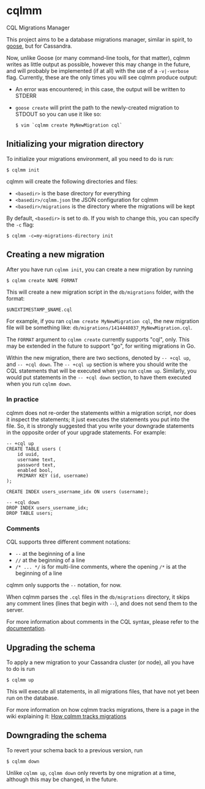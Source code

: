 cqlmm
=====

CQL Migrations Manager

This project aims to be a database migrations manager, similar in spirit,
to [goose](https://bitbucket.org/liamstask/goose), but for Cassandra.

Now, unlike Goose (or many command-line tools, for that matter), cqlmm writes
as little output as possible, however this may change in the future, and will
probably be implemented (if at all) with the use of a `-v|-verbose` flag.
Currently, these are the only times you will see cqlmm produce output:

* An error was encountered; in this case, the output will be written to STDERR
* `goose create` will print the path to the newly-created migration to STDOUT
  so you can use it like so:
  
	  $ vim `cqlmm create MyNewMigration cql`
	  


Initializing your migration directory
-------------------------------------

To initialize your migrations environment, all you need to do is run:

	$ cqlmm init
	
cqlmm will create the following directories and files:

* `<basedir>` is the base directory for everything
* `<basedir>/cqlmm.json` the JSON configuration for cqlmm
* `<basedir>/migrations` is the directory where the migrations will be kept

By default, `<basedir>` is set to `db`. If you wish to change this, you can
specify the `-c` flag:

	$ cqlmm -c=my-migrations-directory init
	
Creating a new migration
------------------------

After you have run `cqlmm init`, you can create a new migration by running

	$ cqlmm create NAME FORMAT

This will create a new migration script in the `db/migrations` folder, with
the format:

	$UNIXTIMESTAMP_$NAME.cql

For example, if you ran `cqlmm create MyNewMigration cql`, the new migration
file will be something like: `db/migrations/1414448037_MyNewMigration.cql`.

The `FORMAT` argument to `cqlmm create` currently supports "cql", only. This
may be extended in the future to support "go", for writing migrations in Go.

Within the new migration, there are two sections, denoted by `-- +cql up`, and
`-- +cql down`. The `-- +cql up` section is where you should write the CQL
statements that will be executed when you run `cqlmm up`. Similarly, you would
put statements in the `-- +cql down` section, to have them executed when you
run `cqlmm down`.

### In practice

cqlmm does not re-order the statements within a migration script, nor does it
inspect the statements; it just executes the statements you put into the file.
So, it is strongly suggested that you write your downgrade statements in the 
opposite order of your upgrade statements. For example:

	-- +cql up
	CREATE TABLE users (
		id uuid,
		username text,
		password text,
		enabled bool,
		PRIMARY KEY (id, username)
	);

	CREATE INDEX users_username_idx ON users (username);

	-- +cql down
	DROP INDEX users_username_idx;
	DROP TABLE users;

### Comments

CQL supports three different comment notations:

*	`--` at the beginning of a line
*	`//` at the beginning of a line
*	`/* ... */` is for multi-line comments, where the opening `/*` is at 
	the beginning of a line

cqlmm only supports the `--` notation, for now.

When cqlmm parses the `.cql` files in the `db/migrations` directory, it skips
any comment lines (lines that begin with `--`), and does not send them to the
server.

For more information about comments in the CQL syntax, please refer to the 
[documentation](https://cassandra.apache.org/doc/cql3/CQL.html#Comments).

Upgrading the schema
--------------------

To apply a new migration to your Cassandra cluster (or node), all you have to
do is run

	$ cqlmm up

This will execute all statements, in all migrations files, that have not yet
been run on the database.

For more information on how cqlmm tracks migrations, there is a page in the
wiki explaining it: 
[How cqlmm tracks migrations](https://github.com/nesv/cqlmm/wiki/How%20cqlmm%20tracks%20migrations)

Downgrading the schema
----------------------

To revert your schema back to a previous version, run

	$ cqlmm down

Unlike `cqlmm up`, `cqlmm down` only reverts by one migration at a time,
although this may be changed, in the future.
